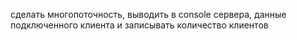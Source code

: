 сделать многопоточность,  выводить в console сервера, данные подключенного клиента и записывать количество клиентов